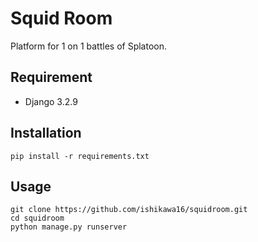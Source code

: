 # Squid Room
Platform for 1 on 1 battles of Splatoon.

## Requirement
* Django 3.2.9

## Installation
```
pip install -r requirements.txt
```

## Usage
```
git clone https://github.com/ishikawa16/squidroom.git
cd squidroom
python manage.py runserver
```
